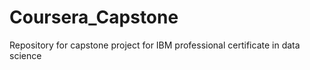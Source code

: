 # Coursera_Capstone
Repository for capstone project for IBM professional certificate in data science
